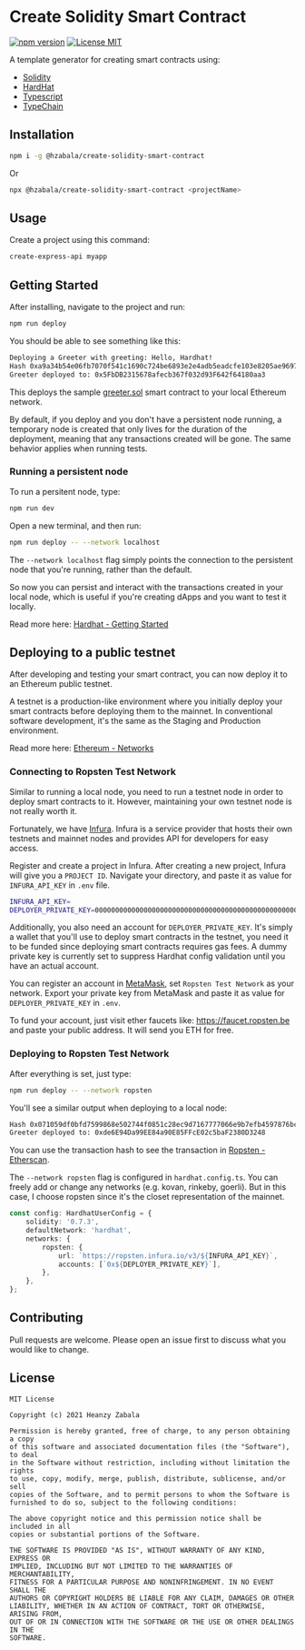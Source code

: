 # Create Solidity Smart Contract
<p align="left">
  <a href="https://www.npmjs.com/package/@hzabala/create-solidity-smart-contract"><img src="https://img.shields.io/npm/v/@hzabala/create-solidity-smart-contract.svg" alt="npm version"></a>
  <a href="./LICENSE.md"><img src="https://img.shields.io/badge/license-MIT-blue.svg" alt="License MIT"/></a>
<p>

A template generator for creating smart contracts using:
- [Solidity](https://soliditylang.org/) 
- [HardHat](https://hardhat.org) 
- [Typescript](https://www.typescriptlang.org)
- [TypeChain](https://github.com/ethereum-ts/TypeChain)

## Installation
```bash
npm i -g @hzabala/create-solidity-smart-contract
```
Or
```bash
npx @hzabala/create-solidity-smart-contract <projectName>
```

## Usage
Create a project using this command:

```bash
create-express-api myapp
```

## Getting Started

After installing, navigate to the project and run:
```bash
npm run deploy
```
You should be able to see something like this:
```bash
Deploying a Greeter with greeting: Hello, Hardhat!
Hash 0xa9a34b54e06fb7070f541c1690c724be6893e2e4adb5eadcfe103e8205ae9697
Greeter deployed to: 0x5FbDB2315678afecb367f032d93F642f64180aa3
```
This deploys the sample [greeter.sol](https://github.com/heanzyzabala/create-solidity-smart-contract/blob/master/template/contracts/greeter.sol) smart contract to your local Ethereum network. 

By default, if you deploy and you don't have a persistent node running, a temporary node is created that only lives for the duration of the deployment, meaning that any transactions created will be gone. 
The same behavior applies when running tests.

### Running a persistent node

To run a persitent node, type:
```bash
npm run dev
```
Open a new terminal, and then run:
```bash
npm run deploy -- --network localhost
```

The `--network localhost` flag simply points the connection to the persistent node that you're running, rather than the default.

So now you can persist and interact with the transactions created in your local node, which is useful if you're creating dApps and you want to test it locally.

Read more here: [Hardhat - Getting Started](https://hardhat.org/getting-started/)

## Deploying to a public testnet

After developing and testing your smart contract, you can now deploy it to an Ethereum public testnet.

A testnet is a production-like environment where you initially deploy your smart contracts before deploying them to the mainnet.
In conventional software development, it's the same as the Staging and Production environment.

Read more here: [Ethereum - Networks](https://ethereum.org/en/developers/docs/networks)

### Connecting to Ropsten Test Network

Similar to running a local node, you need to run a testnet node in order to deploy smart contracts to it. 
However, maintaining your own testnet node is not really worth it.

Fortunately, we have [Infura](https://infura.io). 
Infura is a service provider that hosts their own testnets and mainnet nodes and provides API for developers for easy access.

Register and create a project in Infura. After creating a new project, Infura will give you a `PROJECT ID`. Navigate your directory, and paste it as value for `INFURA_API_KEY` in `.env` file.
```bash
INFURA_API_KEY=
DEPLOYER_PRIVATE_KEY=0000000000000000000000000000000000000000000000000000000000000000
```

Additionally, you also need an account for `DEPLOYER_PRIVATE_KEY`.  It's simply a wallet that you'll use to deploy smart contracts in the testnet, you need it to be funded since deploying smart contracts requires gas fees. A dummy private key is currently set to suppress Hardhat config validation until you have an actual account.

You can register an account in [MetaMask](https://metamask.io), set `Ropsten Test Network` as your network.
Export your private key from MetaMask and paste it as value for `DEPLOYER_PRIVATE_KEY` in `.env`.

To fund your account, just visit ether faucets like: https://faucet.ropsten.be and paste your public address. It will send you ETH for free.

### Deploying to Ropsten Test Network
After everything is set, just type:
```bash
npm run deploy -- --network ropsten
```
You'll see a similar output when deploying to a local node:
```bash
Hash 0x071059df0bfd7599868e502744f0851c28ec9d7167777066e9b7efb4597876bc
Greeter deployed to: 0xde6E94Da99EE84a90E85FFcE02c5baF2380D3248
```

You can use the transaction hash to see the transaction in [Ropsten - Etherscan](https://ropsten.etherscan.io).

The `--network ropsten` flag is configured in `hardhat.config.ts`. You can freely add or change any networks (e.g. kovan, rinkeby, goerli). But in this case, I choose ropsten since it's the closet representation of the mainnet.

```typescript
const config: HardhatUserConfig = {
	solidity: '0.7.3',
	defaultNetwork: 'hardhat',
	networks: {
		ropsten: {
			url: `https://ropsten.infura.io/v3/${INFURA_API_KEY}`,
			accounts: [`0x${DEPLOYER_PRIVATE_KEY}`],
		},
	},
};
```

## Contributing

Pull requests are welcome. Please open an issue first to discuss what you would like to change.

## License
```
MIT License

Copyright (c) 2021 Heanzy Zabala

Permission is hereby granted, free of charge, to any person obtaining a copy
of this software and associated documentation files (the "Software"), to deal
in the Software without restriction, including without limitation the rights
to use, copy, modify, merge, publish, distribute, sublicense, and/or sell
copies of the Software, and to permit persons to whom the Software is
furnished to do so, subject to the following conditions:

The above copyright notice and this permission notice shall be included in all
copies or substantial portions of the Software.

THE SOFTWARE IS PROVIDED "AS IS", WITHOUT WARRANTY OF ANY KIND, EXPRESS OR
IMPLIED, INCLUDING BUT NOT LIMITED TO THE WARRANTIES OF MERCHANTABILITY,
FITNESS FOR A PARTICULAR PURPOSE AND NONINFRINGEMENT. IN NO EVENT SHALL THE
AUTHORS OR COPYRIGHT HOLDERS BE LIABLE FOR ANY CLAIM, DAMAGES OR OTHER
LIABILITY, WHETHER IN AN ACTION OF CONTRACT, TORT OR OTHERWISE, ARISING FROM,
OUT OF OR IN CONNECTION WITH THE SOFTWARE OR THE USE OR OTHER DEALINGS IN THE
SOFTWARE.
```